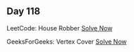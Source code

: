 ## Day 118

LeetCode: House Robber
[Solve Now](https://leetcode.com/problems/house-robber/description/)

GeeksForGeeks: Vertex Cover 
[Solve Now](https://www.geeksforgeeks.org/problems/vertex-cover/1)